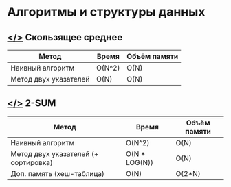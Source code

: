 # Алгоритмы и структуры данных

## [</>](Скользящее_среднее) Скользящее среднее

| Метод | Время | Объём памяти |
| ------ | ----------- | ----------- |
| Наивный алгоритм | O(N^2) | O(N) |
| Метод двух указателей | O(N) | O(N) |

## [</>](2_SUM) 2-SUM

| Метод | Время | Объём памяти |
| ------ | ----------- | ----------- |
| Наивный алгоритм | O(N^2) | O(N) |
| Метод двух указателей (+ сортировка) | O(N * LOG(N)) | O(N) |
| Доп. память (хеш-таблица) | O(N) | O(2*N) |
